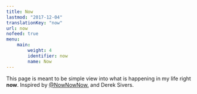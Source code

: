 ```yaml
---
title: Now
lastmod: "2017-12-04"
translationKey: "now"
url: now
nofeed: true
menu:
    main:
        weight: 4
        identifier: now
        name: Now
---
```


This page is meant to be simple view into what is happening in my life
right **now**. Inspired by [@NowNowNow.](https://nownownow.com/) and Derek Sivers.
